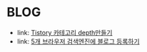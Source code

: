 # BLOG

- link: [Tistory 카테고리 depth만들기](https://rankro.tistory.com/127)
- link: [5개 브라우저 검색엔진에 블로그 등록하기](https://hmind.tistory.com/entry/%ED%8B%B0%EC%8A%A4%ED%86%A0%EB%A6%AC-%EB%B8%94%EB%A1%9C%EA%B7%B8-%EC%84%A4%EC%A0%95-%EA%B2%80%EC%83%89%EC%97%94%EC%A7%84%EC%97%90-%EB%82%B4-%EB%B8%94%EB%A1%9C%EA%B7%B8-%EB%93%B1%EB%A1%9D-%EA%B5%AC%EA%B8%80-%EC%84%9C%EC%B9%98%EC%BD%98%EC%86%94-%EB%84%A4%EC%9D%B4%EB%B2%84-%EC%9B%B9%EB%A7%88%EC%8A%A4%ED%84%B0-%EB%8F%84%EA%B5%AC-MS-%EB%B9%99-%EC%9B%B9%EB%A7%88%EC%8A%A4%ED%84%B0-%ED%88%B4-%EC%A4%8C%EC%9D%B8%ED%84%B0%EB%84%B7-%EB%84%A4%EC%9D%B4%ED%8A%B8)